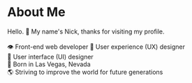 # About Me
Hello. 👋 My name's Nick, thanks for visiting my profile.<br><br>
👁️ Front-end web developer
👤 User experience (UX) designer<br>
🎨 User interface (UI) designer<br>
🎰 Born in Las Vegas, Nevada<br>
🌎 Striving to improve the world for future generations<br>
